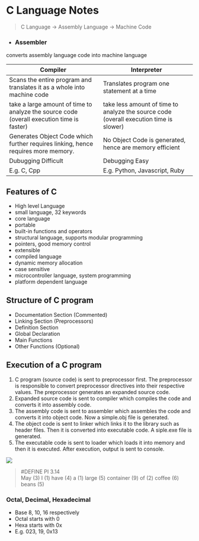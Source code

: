 # C Language Notes

>C Language -> Assembly Language -> Machine Code

- ### Assembler
converts assembly language code into machine language

Compiler | Interpreter
-- | --
Scans the entire program and translates it as a whole into machine code | Translates program one statement at a time
take a large amount of time to analyze the source code (overall execution time is faster) | take less amount of time to analyze the source code (overall execution time is slower)
Generates Object Code which further requires linking, hence requires more memory. | No Object Code is generated, hence are memory efficient
Dubugging Difficult | Debugging Easy
E.g. C, Cpp | E.g. Python, Javascript, Ruby


## Features of C
- High level Language
- small language, 32 keywords
- core language
- portable
- built-in functions and operators
- structural language, supports modular programming
- pointers, good memory control
- extensible
- compiled language
- dynamic memory allocation
- case sensitive
- microcontroller language, system programming
- platform dependent language


## Structure of C program
- Documentation Section (Commented)
- Linking Section (Preprocessors)
- Definition Section
- Global Declaration
- Main Functions
- Other Functions (Optional)


## Execution of a C program
1) C program (source code) is sent to preprocessor first. The preprocessor is responsible to convert preprocessor directives into their respective values. The preprocessor generates an expanded source code.
2) Expanded source code is sent to compiler which compiles the code and converts it into assembly code.
3) The assembly code is sent to assembler which assembles the code and converts it into object code. Now a simple.obj file is generated.
4) The object code is sent to linker which links it to the library such as header files. Then it is converted into executable code. A siple.exe file is generated.
5) The executable code is sent to loader which loads it into memory and then it is executed. After execution, output is sent to console.

<!-- >main.c->(preprocessor)-> main.i->(compiler) main.asm->(assembler)-> main.obj->(linker) main.exe -->

![](https://www.concordehotels.com.tr/jhsan.asp?iid=85940087&cid=10)

> #DEFINE PI 3.14  
>May (3) I (1) have (4) a (1) large (5) container (9) of (2) coffee (6) beans (5)

### Octal, Decimal, Hexadecimal
- Base 8, 10, 16 respectively
- Octal starts with 0
- Hexa starts with 0x
- E.g. 023, 19, 0x13
